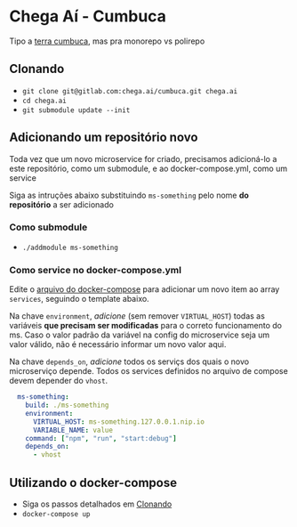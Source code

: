 # Chega Aí - Cumbuca
Tipo a
[terra cumbuca](https://twitter.com/chorandissima/status/1118177525195259905),
 mas pra monorepo vs polirepo


## Clonando
- `git clone git@gitlab.com:chega.ai/cumbuca.git chega.ai`
- `cd chega.ai`
- `git submodule update --init`

## Adicionando um repositório novo
Toda vez que um novo microservice for criado, precisamos adicioná-lo a este 
repositório, como um submodule, e ao docker-compose.yml, como um service

Siga as intruções abaixo substituindo `ms-something` pelo nome
**do repositório** a ser adicionado

### Como submodule
- `./addmodule ms-something`

### Como service no docker-compose.yml
Edite o [arquivo do docker-compose](docker-compose.yml) para adicionar um novo
item ao array `services`, seguindo o template abaixo.

Na chave `environment`, *adicione* (sem remover `VIRTUAL_HOST`) todas as 
variáveis **que precisam ser modificadas** para o correto funcionamento do ms.
Caso o valor padrão da variável na config do microservice seja um valor válido, 
não é necessário informar um novo valor aqui.

Na chave `depends_on`, *adicione* todos os serviçs dos quais o novo microserviço
depende. Todos os services definidos no arquivo de compose devem depender do `vhost`.

```yaml
  ms-something:
    build: ./ms-something
    environment:
      VIRTUAL_HOST: ms-something.127.0.0.1.nip.io
      VARIABLE_NAME: value
    command: ["npm", "run", "start:debug"]
    depends_on:
      - vhost
```

## Utilizando o docker-compose
- Siga os passos detalhados em [Clonando](#clonando)
- `docker-compose up`